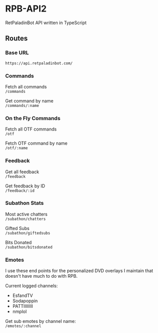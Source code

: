 # RPB-API2
RetPaladinBot API written in TypeScript

## Routes
### Base URL
`https://api.retpaladinbot.com/`

### Commands
Fetch all commands <br/>
`/commands` 

Get command by name <br/>
`/commands/:name` 

### On the Fly Commands
Fetch all OTF commands <br/>
`/otf`

Fetch OTF command by name <br/>
`/otf/:name`

### Feedback
Get all feedback <br/>
`/feedback`

Get feedback by ID <br/>
`/feedback/:id`

### Subathon Stats
Most active chatters <br/>
`/subathon/chatters`

Gifted Subs <br/>
`/subathon/giftedsubs`

Bits Donated <br/>
`/subathon/bitsdonated`

### Emotes
I use these end points for the personalized DVD overlays I maintain that doesn't have much to do with RPB.

Current logged channels:
- EsfandTV
- Sodapoppin
- PATTIIIIIIII
- nmplol

Get sub emotes by channel name: <br/>
`/emotes/:channel`
